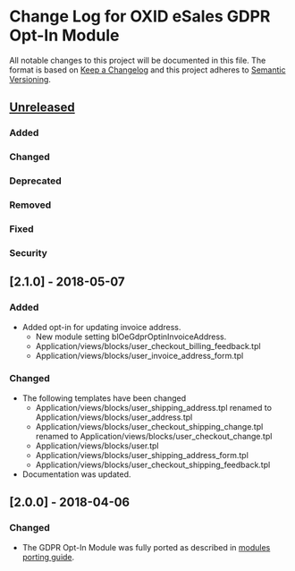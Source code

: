 # Change Log for OXID eSales GDPR Opt-In Module

All notable changes to this project will be documented in this file.
The format is based on [Keep a Changelog](http://keepachangelog.com/)
and this project adheres to [Semantic Versioning](http://semver.org/).


## [Unreleased]

### Added

### Changed
 
### Deprecated

### Removed

### Fixed

### Security

## [2.1.0] - 2018-05-07

### Added
- Added opt-in for updating invoice address.
  * New module setting blOeGdprOptinInvoiceAddress.
  * Application/views/blocks/user_checkout_billing_feedback.tpl
  * Application/views/blocks/user_invoice_address_form.tpl
  
### Changed
- The following templates have been changed
  * Application/views/blocks/user_shipping_address.tpl renamed to Application/views/blocks/user_address.tpl
  * Application/views/blocks/user_checkout_shipping_change.tpl renamed to Application/views/blocks/user_checkout_change.tpl
  * Application/views/blocks/user.tpl
  * Application/views/blocks/user_shipping_address_form.tpl
  * Application/views/blocks/user_checkout_shipping_feedback.tpl
- Documentation was updated.  

## [2.0.0] - 2018-04-06

### Changed
- The GDPR Opt-In Module was fully ported as described in
  [modules porting guide](https://docs.oxid-esales.com/developer/en/6.0/update/eshop_from_53_to_6/modules.html).

[Unreleased]: https://github.com/OXID-eSales/paypal/compare/v2.0.0...HEAD
[v2.0.0]: https://github.com/OXID-eSales/paypal/compare/v1.0.0...v2.0.0
